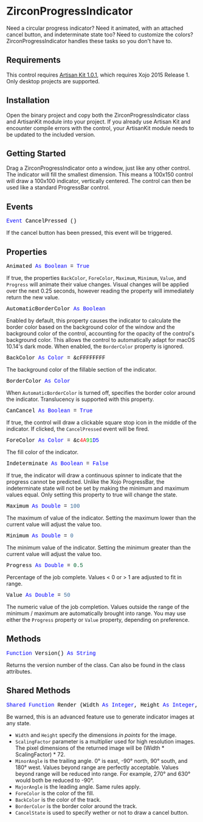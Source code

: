 # ZirconProgressIndicator

Need a circular progress indicator? Need it animated, with an attached cancel button, and indeterminate state too? Need to customize the colors? ZirconProgressIndicator handles these tasks so you don't have to.

## Requirements

This control requires [Artisan Kit 1.0.1](https://github.com/thommcgrath/ArtisanKit/releases/tag/1.0.1), which requires Xojo 2015 Release 1. Only desktop projects are supported.

## Installation

Open the binary project and copy both the ZirconProgressIndicator class and ArtisanKit module into your project. If you already use Artisan Kit and encounter compile errors with the control, your ArtisanKit module needs to be updated to the included version.

## Getting Started

Drag a ZirconProgressIndicator onto a window, just like any other control. The indicator will fill the smallest dimension. This means a 100x150 control will draw a 100x100 indicator, vertically centered. The control can then be used like a standard ProgressBar control.

## Events

<pre id="event.cancelpressed"><span style="font-family: 'source-code-pro', 'menlo', 'courier', monospace; color: #000000;"><span style="color: #0000FF;">Event</span> CancelPressed ()</span></pre>
If the cancel button has been pressed, this event will be triggered.

## Properties

<pre id="property.animated"><span style="font-family: 'source-code-pro', 'menlo', 'courier', monospace; color: #000000;">Animated <span style="color: #0000FF;">As</span> <span style="color: #0000FF;">Boolean</span> = <span style="color: #0000FF;">True</span></span></pre>
If true, the properties `BackColor`, `ForeColor`, `Maximum`, `Minimum`, `Value`, and `Progress` will animate their value changes. Visual changes will be applied over the next 0.25 seconds, however reading the property will immediately return the new value.

<pre id="property.automaticbordercolor"><span style="font-family: 'source-code-pro', 'menlo', 'courier', monospace; color: #000000;">AutomaticBorderColor <span style="color: #0000FF;">As</span> <span style="color: #0000FF;">Boolean</span></span></pre>
Enabled by default, this property causes the indicator to calculate the border color based on the background color of the window and the background color of the control, accounting for the opacity of the control's background color. This allows the control to automatically adapt for macOS 10.14's dark mode. When enabled, the `BorderColor` property is ignored.

<pre id="property.backcolor"><span style="font-family: 'source-code-pro', 'menlo', 'courier', monospace; color: #000000;">BackColor <span style="color: #0000FF;">As</span> <span style="color: #0000FF;">Color</span> = &amp;cFFFFFFFF</span></pre>
The background color of the fillable section of the indicator.

<pre id="property.bordercolor"><span style="font-family: 'source-code-pro', 'menlo', 'courier', monospace; color: #000000;">BorderColor <span style="color: #0000FF;">As</span> <span style="color: #0000FF;">Color</span></span></pre>
When `AutomaticBorderColor` is turned off, specifies the border color around the indicator. Translucency is supported with this property.

<pre id="property.cancancel"><span style="font-family: 'source-code-pro', 'menlo', 'courier', monospace; color: #000000;">CanCancel <span style="color: #0000FF;">As</span> <span style="color: #0000FF;">Boolean</span> = <span style="color: #0000FF;">True</span></span></pre>
If true, the control will draw a clickable square stop icon in the middle of the indicator. If clicked, the `CancelPressed` event will be fired.

<pre id="property.forecolor"><span style="font-family: 'source-code-pro', 'menlo', 'courier', monospace; color: #000000;">ForeColor <span style="color: #0000FF;">As</span> <span style="color: #0000FF;">Color</span> = &amp;c<span style="color: #FF0000;">4A</span><span style="color: #00BB00;">91</span><span style="color: #0000FF;">D5</span></span></pre>
The fill color of the indicator.

<pre id="property.indeterminate"><span style="font-family: 'source-code-pro', 'menlo', 'courier', monospace; color: #000000;">Indeterminate <span style="color: #0000FF;">As</span> <span style="color: #0000FF;">Boolean</span> = <span style="color: #0000FF;">False</span></span></pre>
If true, the indicator will draw a continuous spinner to indicate that the progress cannot be predicted. Unlike the Xojo ProgressBar, the indeterminate state will not be set by making the minimum and maximum values equal. Only setting this property to true will change the state.

<pre id"property.maximum"><span style="font-family: 'source-code-pro', 'menlo', 'courier', monospace; color: #000000;">Maximum <span style="color: #0000FF;">As</span> <span style="color: #0000FF;">Double</span> = <span style="color: #336698;">100</span></span></pre>
The maximum of value of the indicator. Setting the maximum lower than the current value will adjust the value too.

<pre id="property.minimum"><span style="font-family: 'source-code-pro', 'menlo', 'courier', monospace; color: #000000;">Minimum <span style="color: #0000FF;">As</span> <span style="color: #0000FF;">Double</span> = <span style="color: #336698;">0</span></span></pre>
The minimum value of the indicator. Setting the minimum greater than the current value will adjust the value too.

<pre id="property.progress"><span style="font-family: 'source-code-pro', 'menlo', 'courier', monospace; color: #000000;">Progress <span style="color: #0000FF;">As</span> <span style="color: #0000FF;">Double</span> = <span style="color: #006633;">0.5</span></span></pre>
Percentage of the job complete. Values < 0 or > 1 are adjusted to fit in range.

<pre id="property.value"><span style="font-family: 'source-code-pro', 'menlo', 'courier', monospace; color: #000000;">Value <span style="color: #0000FF;">As</span> <span style="color: #0000FF;">Double</span> = <span style="color: #336698;">50</span></span></pre>
The numeric value of the job completion. Values outside the range of the minimum / maximum are automatically brought into range. You may use either the `Progress` property or `Value` property, depending on preference.

## Methods

<pre id="method.version"><span style="font-family: 'source-code-pro', 'menlo', 'courier', monospace; color: #000000;"><span style="color: #0000FF;">Function</span> Version() <span style="color: #0000FF;">As</span> <span style="color: #0000FF;">String</span></span></pre>
Returns the version number of the class. Can also be found in the class attributes.

## Shared Methods

<pre id="method.render"><span style="font-family: 'source-code-pro', 'menlo', 'courier', monospace; color: #000000;"><span style="color: #0000FF;">Shared</span> <span style="color: #0000FF;">Function</span> Render (Width <span style="color: #0000FF;">As</span> <span style="color: #0000FF;">Integer</span>, Height <span style="color: #0000FF;">As</span> <span style="color: #0000FF;">Integer</span>, ScalingFactor <span style="color: #0000FF;">As</span> <span style="color: #0000FF;">Double</span>, MinorAngle <span style="color: #0000FF;">As</span> <span style="color: #0000FF;">Double</span>, MajorAngle <span style="color: #0000FF;">As</span> <span style="color: #0000FF;">Double</span>, ForeColor <span style="color: #0000FF;">As</span> <span style="color: #0000FF;">Color</span>, BackColor <span style="color: #0000FF;">As</span> <span style="color: #0000FF;">Color</span>, BorderColor <span style="color: #0000FF;">As</span> <span style="color: #0000FF;">Color</span>, CancelState <span style="color: #0000FF;">As</span> ZirconProgressIndicator.CancelStates) <span style="color: #0000FF;">As</span> Picture</span></pre>
Be warned, this is an advanced feature use to generate indicator images at any state.

- `Width` and `Height` specify the dimensions _in points_ for the image.
- `ScalingFactor` parameter is a multiplier used for high resolution images. The pixel dimensions of the returned image will be (Width * ScalingFactor) * 72.
- `MinorAngle` is the trailing angle. 0° is east, -90° north, 90° south, and 180° west. Values beyond range are perfectly acceptable. Values beyond range will be reduced into range. For example, 270° and 630° would both be reduced to -90°.
- `MajorAngle` is the leading angle. Same rules apply.
- `ForeColor` is the color of the fill.
- `BackColor` is the color of the track.
- `BorderColor` is the border color around the track.
- `CancelState` is used to specify wether or not to draw a cancel button.
